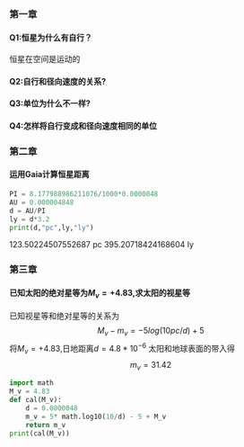 ### 第一章
#### Q1:恒星为什么有自行？
恒星在空间是运动的
#### Q2:自行和径向速度的关系?
#### Q3:单位为什么不一样?
#### Q4:怎样将自行变成和径向速度相同的单位
### 第二章
####  运用Gaia计算恒星距离
```python
PI = 8.177988986211076/1000*0.0000048
AU = 0.000004848
d = AU/PI
ly = d*3.2
print(d,"pc",ly,"ly")
```
123.50224507552687 pc 395.20718424168604 ly
### 第三章
#### 已知太阳的绝对星等为$M_v=+4.83$,求太阳的视星等
已知视星等和绝对星等的关系为
$$M_v-m_v=-5log(10pc/d)+5$$
将$M_v=+4.83$,日地距离$d=4.8*10^{-6}$ 太阳和地球表面的带入得
$$m_v=31.42$$
```python
import math
M_v = 4.83
def cal(M_v):
    d = 0.0000048
    m_v = 5* math.log10(10/d) - 5 + M_v
    return m_v
print(cal(M_v))
```
